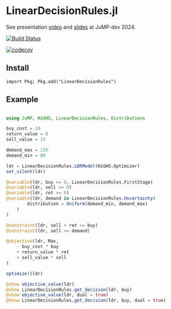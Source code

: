 # LinearDecisionRules.jl

See presentation [video](https://youtu.be/ERO6vyTOOoI) and [slides](https://jump.dev/assets/jump-dev-workshops/2024/bfpc_ldr.pdf) at JuMP-dev 2024.

[![Build Status](https://github.com/bfpc/LinearDecisionRules.jl/actions/workflows/ci.yml/badge.svg?branch=main)](https://github.com/bfpc/LinearDecisionRules.jl/actions?query=workflow%3ACI)

[![codecov](https://codecov.io/gh/bfpc/LinearDecisionRules.jl/branch/main/graph/badge.svg)](https://codecov.io/gh/bfpc/LinearDecisionRules.jl)

## Install

`import Pkg; Pkg.add("LinearDecisionRules")`

## Example

```julia

using JuMP, HiGHS, LinearDecisionRules, Distributions

buy_cost = 10
return_value = 8
sell_value = 15

demand_max = 120
demand_min = 80

ldr = LinearDecisionRules.LDRModel(HiGHS.Optimizer)
set_silent(ldr)

@variable(ldr, buy >= 0, LinearDecisionRules.FirstStage)
@variable(ldr, sell >= 0)
@variable(ldr, ret >= 0)
@variable(ldr, demand in LinearDecisionRules.Uncertainty(
        distribution = Uniform(demand_min, demand_max)
    )
)

@constraint(ldr, sell + ret <= buy)
@constraint(ldr, sell <= demand)

@objective(ldr, Max,
    - buy_cost * buy
    + return_value * ret
    + sell_value * sell
)

optimize!(ldr)

@show objective_value(ldr)
@show LinearDecisionRules.get_decision(ldr, buy)
@show objective_value(ldr, dual = true)
@show LinearDecisionRules.get_decision(ldr, buy, dual = true)
```
